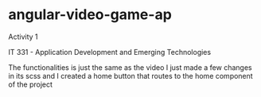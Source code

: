 # angular-video-game-ap

Activity 1

IT 331 - Application Development and Emerging Technologies

The functionalities is just the same as the video I just made a few changes in its scss and I created a home button that routes to the home component of the project
